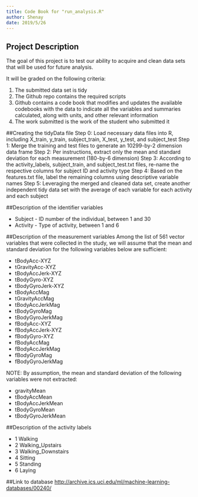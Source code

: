 ```yaml
---
title: Code Book for "run_analysis.R"
author: Shenay
date: 2019/5/26
---
```


## Project Description
The goal of this project is to test our ability to acquire and clean data sets that will be used for future analysis.

It will be graded on the following criteria:
  1. The submitted data set is tidy
  2. The Github repo contains the required scripts
  3. Github contains a code book that modifies and updates the available codebooks with the data to indicate all the
     variables and summaries calculated, along with units, and other relevant information
  4. The work submitted is the work of the student who submitted it

##Creating the tidyData file
  Step 0: Load necessary data files into R, including X_train, y_train, subject_train, X_test, y_test, and subject_test
  Step 1: Merge the training and test files to generate an 10299-by-2 dimension data frame
  Step 2: Per instructions, extract only the mean and standard deviation for each measurement (180-by-6 dimension)
  Step 3: According to the activity_labels, subject_train, and subject_test.txt files, re-name the respective columns for
          subject ID and activity type
  Step 4: Based on the features.txt file, label the remaining columns using descriptive variable names
  Step 5: Leveraging the merged and cleaned data set, create another independent tidy data set with the average of each
          variable for each activity and each subject

##Description of the identifier variables
* Subject   -    ID number of the individual, between 1 and 30
* Activity  -   Type of activity, between 1 and 6

##Description of the measurement variables
Among the list of 561 vector variables that were collected in the study, we will assume that the mean and standard deviation
for the following variables below are sufficient:

* tBodyAcc-XYZ
* tGravityAcc-XYZ
* tBodyAccJerk-XYZ
* tBodyGyro-XYZ
* tBodyGyroJerk-XYZ
* tBodyAccMag
* tGravityAccMag
* tBodyAccJerkMag
* tBodyGyroMag
* tBodyGyroJerkMag
* fBodyAcc-XYZ
* fBodyAccJerk-XYZ
* fBodyGyro-XYZ
* fBodyAccMag
* fBodyAccJerkMag
* fBodyGyroMag
* fBodyGyroJerkMag

NOTE: By assumption, the mean and standard deviation of the following variables were not extracted:
* gravityMean
* tBodyAccMean
* tBodyAccJerkMean
* tBodyGyroMean
* tBodyGyroJerkMean

##Description of the activity labels

* 1 Walking
* 2 Walking_Upstairs
* 3 Walking_Downstairs
* 4 Sitting
* 5 Standing
* 6 Laying

##Link to database
http://archive.ics.uci.edu/ml/machine-learning-databases/00240/
